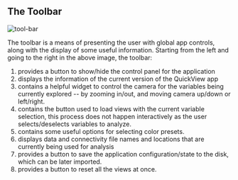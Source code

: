 ## The Toolbar

![tool-bar](../images/tool-bar.png)

The toolbar is a means of presenting the user with global app controls, along
with the display of some useful information. Starting from the left and going to
the right in the above image, the toolbar:

1. provides a button to show/hide the control panel for the application
2. displays the information of the current version of the QuickView app
3. contains a helpful widget to control the camera for the variables being
   currently explored -- by zooming in/out, and moving camera up/down or
   left/right.
4. contains the button used to load views with the current variable selection,
   this process does not happen interactively as the user selects/deselects
   variables to analyze.
5. contains some useful options for selecting color presets.
6. displays data and connectivity file names and locations that are currently
   being used for analysis
7. provides a button to save the application configuration/state to the disk,
   which can be later imported.
8. provides a button to reset all the views at once.
